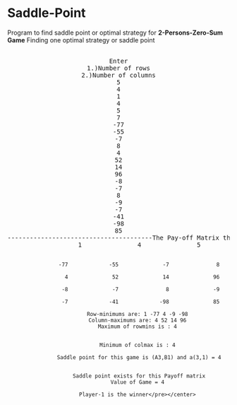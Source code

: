 # Saddle-Point
Program to find saddle point or optimal strategy for <b>2-Persons-Zero-Sum Game</b>
Finding one optimal strategy or saddle point <br><br>
<center><pre>Enter
1.)Number of rows
2.)Number of columns
5
4
1
4
5
7
-77
-55
-7
8
4
52
14
96
-8
-7
8
-9
-7
-41
-98
85
---------------------------------------The Pay-off Matrix that you entered is:---------------------------------------
                   1               4               5               7

                 -77             -55              -7               8

                   4              52              14              96

                  -8              -7               8              -9

                  -7             -41             -98              85

                Row-minimums are: 1 -77 4 -9 -98
                Column-maximums are: 4 52 14 96
                Maximum of rowmins is : 4


                Minimum of colmax is : 4

                 Saddle point for this game is (A3,B1) and a(3,1) = 4


                 Saddle point exists for this Payoff matrix
                Value of Game = 4

                Player-1 is the winner</pre></center>
